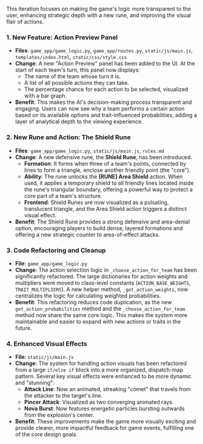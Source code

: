 This iteration focuses on making the game's logic more transparent to the user, enhancing strategic depth with a new rune, and improving the visual flair of actions.

### 1. New Feature: Action Preview Panel

-   **Files**: `game_app/game_logic.py`, `game_app/routes.py`, `static/js/main.js`, `templates/index.html`, `static/css/style.css`
-   **Change**: A new "Action Preview" panel has been added to the UI. At the start of each team's turn, this panel now displays:
    -   The name of the team whose turn it is.
    -   A list of all possible actions they can take.
    -   The percentage chance for each action to be selected, visualized with a bar graph.
-   **Benefit**: This makes the AI's decision-making process transparent and engaging. Users can now see why a team performs a certain action based on its available options and trait-influenced probabilities, adding a layer of analytical depth to the viewing experience.

### 2. New Rune and Action: The Shield Rune

-   **Files**: `game_app/game_logic.py`, `static/js/main.js`, `rules.md`
-   **Change**: A new defensive rune, the **Shield Rune**, has been introduced.
    -   **Formation**: It forms when three of a team's points, connected by lines to form a triangle, enclose another friendly point (the "core").
    -   **Ability**: The rune unlocks the **[RUNE] Area Shield** action. When used, it applies a temporary shield to all friendly lines located inside the rune's triangular boundary, offering a powerful way to protect a core part of a team's structure.
    -   **Frontend**: Shield Runes are now visualized as a pulsating, translucent triangle, and the Area Shield action triggers a distinct visual effect.
-   **Benefit**: The Shield Rune provides a strong defensive and area-denial option, encouraging players to build dense, layered formations and offering a new strategic counter to area-of-effect attacks.

### 3. Code Refactoring and Cleanup

-   **File**: `game_app/game_logic.py`
-   **Change**: The action selection logic in `_choose_action_for_team` has been significantly refactored. The large dictionaries for action weights and multipliers were moved to class-level constants (`ACTION_BASE_WEIGHTS`, `TRAIT_MULTIPLIERS`). A new helper method, `_get_action_weights`, now centralizes the logic for calculating weighted probabilities.
-   **Benefit**: This refactoring reduces code duplication, as the new `get_action_probabilities` method and the `_choose_action_for_team` method now share the same core logic. This makes the system more maintainable and easier to expand with new actions or traits in the future.

### 4. Enhanced Visual Effects

-   **File**: `static/js/main.js`
-   **Change**: The system for handling action visuals has been refactored from a large `if/else if` block into a more organized, dispatch-map pattern. Several key visual effects were enhanced to be more dynamic and "stunning":
    -   **Attack Line**: Now an animated, streaking "comet" that travels from the attacker to the target's line.
    -   **Pincer Attack**: Visualized as two converging animated rays.
    -   **Nova Burst**: Now features energetic particles bursting outwards from the explosion's center.
-   **Benefit**: These improvements make the game more visually exciting and provide clearer, more impactful feedback for game events, fulfilling one of the core design goals.